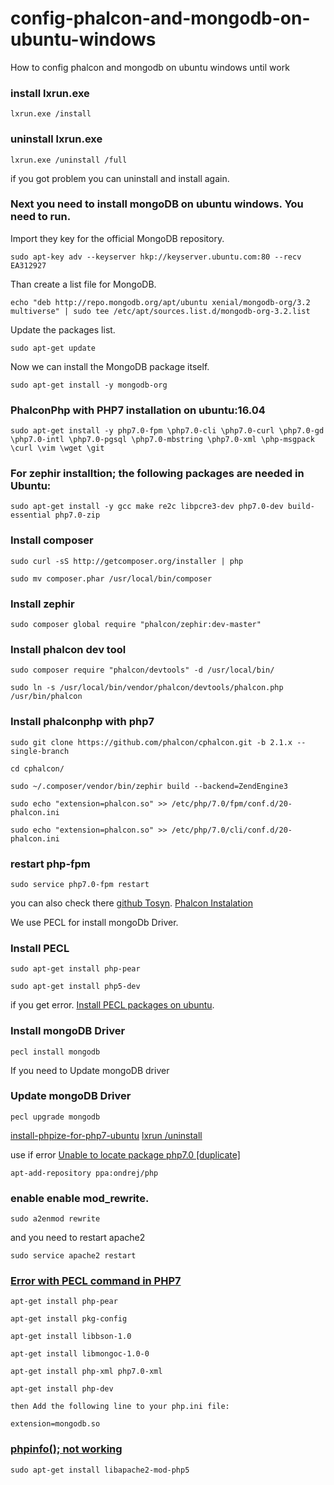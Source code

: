 # config-phalcon-and-mongodb-on-ubuntu-windows
How to config phalcon and mongodb on ubuntu windows until work

### install lxrun.exe
```
lxrun.exe /install
```
### uninstall lxrun.exe

```
lxrun.exe /uninstall /full
```


if you got problem you can uninstall and install again.

### Next you need to install mongoDB on ubuntu windows. You need to run.

Import they key for the official MongoDB repository.

```
sudo apt-key adv --keyserver hkp://keyserver.ubuntu.com:80 --recv EA312927
```

Than create a list file for MongoDB.

```
echo "deb http://repo.mongodb.org/apt/ubuntu xenial/mongodb-org/3.2 multiverse" | sudo tee /etc/apt/sources.list.d/mongodb-org-3.2.list
```

Update the packages list.

```
sudo apt-get update
```

Now we can install the MongoDB package itself.

```
sudo apt-get install -y mongodb-org
```


### PhalconPhp with PHP7 installation on ubuntu:16.04


```
sudo apt-get install -y php7.0-fpm \php7.0-cli \php7.0-curl \php7.0-gd \php7.0-intl \php7.0-pgsql \php7.0-mbstring \php7.0-xml \php-msgpack \curl \vim \wget \git
```


### For zephir installtion; the following packages are needed in Ubuntu:

```
sudo apt-get install -y gcc make re2c libpcre3-dev php7.0-dev build-essential php7.0-zip
```


### Install composer

```
sudo curl -sS http://getcomposer.org/installer | php
```


```
sudo mv composer.phar /usr/local/bin/composer
```


### Install zephir

```
sudo composer global require "phalcon/zephir:dev-master"
```


### Install phalcon dev tool

```
sudo composer require "phalcon/devtools" -d /usr/local/bin/
```


```
sudo ln -s /usr/local/bin/vendor/phalcon/devtools/phalcon.php /usr/bin/phalcon
```



### Install phalconphp with php7

```
sudo git clone https://github.com/phalcon/cphalcon.git -b 2.1.x --single-branch
```


```
cd cphalcon/
```


```
sudo ~/.composer/vendor/bin/zephir build --backend=ZendEngine3
```


```
sudo echo "extension=phalcon.so" >> /etc/php/7.0/fpm/conf.d/20-phalcon.ini
```


```
sudo echo "extension=phalcon.so" >> /etc/php/7.0/cli/conf.d/20-phalcon.ini
```


### restart php-fpm

```
sudo service php7.0-fpm restart
```


you can also check there
[github Tosyn](https://gist.github.com/Tosyn/fef6437dd3906ff200e471e478eaae95).
[Phalcon Instalation](https://docs.phalconphp.com/en/3.3/installation)


We use PECL for install mongoDb Driver.
### Install PECL

```
sudo apt-get install php-pear
```


```
sudo apt-get install php5-dev
```


if you get error.
[Install PECL packages on ubuntu](https://askubuntu.com/questions/403327/install-pecl-packages-on-ubuntu).

### Install mongoDB Driver

```
pecl install mongodb
```


If you need to Update mongoDB driver
### Update mongoDB Driver

```
pecl upgrade mongodb
```



[install-phpize-for-php7-ubuntu](https://askubuntu.com/questions/819797/is-is-possible-to-install-phpize-for-php7-ubuntu16-04?utm_medium=organic&utm_source=google_rich_qa&utm_campaign=google_rich_qa)
[lxrun /uninstall](https://www.neontribe.co.uk/windows-10-bash-ubuntu-16-04-upgrade/)

use if error [Unable to locate package php7.0 [duplicate]](https://askubuntu.com/questions/715944/unable-to-locate-package-php7-0?utm_medium=organic&utm_source=google_rich_qa&utm_campaign=google_rich_qa)
```
apt-add-repository ppa:ondrej/php
```

### enable enable mod_rewrite. 
```
sudo a2enmod rewrite
```
and you need to restart apache2
```
sudo service apache2 restart
```

### [Error with PECL command in PHP7](https://www.digitalocean.com/community/questions/error-with-pecl-command-in-php7)
```
apt-get install php-pear

apt-get install pkg-config

apt-get install libbson-1.0

apt-get install libmongoc-1.0-0

apt-get install php-xml php7.0-xml

apt-get install php-dev

then Add the following line to your php.ini file:

extension=mongodb.so
```

### [phpinfo(); not working](https://askubuntu.com/questions/505409/phpinfo-in-var-www-html-not-working?utm_medium=organic&utm_source=google_rich_qa&utm_campaign=google_rich_qa)
```
sudo apt-get install libapache2-mod-php5
```
